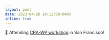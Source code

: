 ```yaml
---
layout: post
date: 2023-04-20 14:11:00-0400
inline: true
---
```


🌉 Attending [CRA-WP workshop](https://cra.org/cra-wp/grad-cohort-for-women/) in San Francisco!